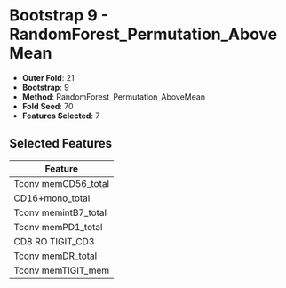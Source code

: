 # Bootstrap 9 - RandomForest_Permutation_AboveMean

- **Outer Fold**: 21
- **Bootstrap**: 9
- **Method**: RandomForest_Permutation_AboveMean
- **Fold Seed**: 70
- **Features Selected**: 7

## Selected Features

| Feature |
|---------|
| Tconv memCD56_total |
| CD16+mono_total |
| Tconv memintB7_total |
| Tconv memPD1_total |
| CD8 RO TIGIT_CD3 |
| Tconv memDR_total |
| Tconv memTIGIT_mem |
